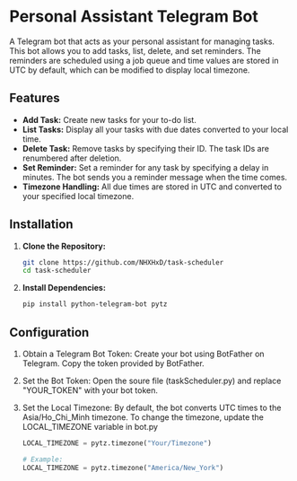 # Personal Assistant Telegram Bot

A Telegram bot that acts as your personal assistant for managing tasks. This bot allows you to add tasks, list, delete, and set reminders. The reminders are scheduled using a job queue and time values are stored in UTC by default, which can be modified to display local timezone.

## Features

- **Add Task:** Create new tasks for your to-do list.
- **List Tasks:** Display all your tasks with due dates converted to your local time.
- **Delete Task:** Remove tasks by specifying their ID. The task IDs are renumbered after deletion.
- **Set Reminder:** Set a reminder for any task by specifying a delay in minutes. The bot sends you a reminder message when the time comes.
- **Timezone Handling:** All due times are stored in UTC and converted to your specified local timezone.

## Installation

1. **Clone the Repository:**

   ```bash
   git clone https://github.com/NHXHxD/task-scheduler
   cd task-scheduler

2. **Install Dependencies:**

    ```bash
    pip install python-telegram-bot pytz

## Configuration
1. Obtain a Telegram Bot Token:
Create your bot using BotFather on Telegram.
Copy the token provided by BotFather.

2. Set the Bot Token:
Open the soure file (taskScheduler.py) and replace "YOUR_TOKEN" with your bot token.

3. Set the Local Timezone:
By default, the bot converts UTC times to the Asia/Ho_Chi_Minh timezone.
To change the timezone, update the LOCAL_TIMEZONE variable in bot.py

    ```python
    LOCAL_TIMEZONE = pytz.timezone("Your/Timezone")
    
    # Example:
    LOCAL_TIMEZONE = pytz.timezone("America/New_York")

